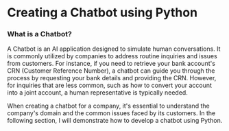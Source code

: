 # Creating a Chatbot using Python

### What is a Chatbot?

A Chatbot is an AI application designed to simulate human conversations. It is commonly utilized by companies to address routine inquiries and issues from customers. For instance, if you need to retrieve your bank account's CRN (Customer Reference Number), a chatbot can guide you through the process by requesting your bank details and providing the CRN. However, for inquiries that are less common, such as how to convert your account into a joint account, a human representative is typically needed.

When creating a chatbot for a company, it's essential to understand the company's domain and the common issues faced by its customers. In the following section, I will demonstrate how to develop a chatbot using Python.